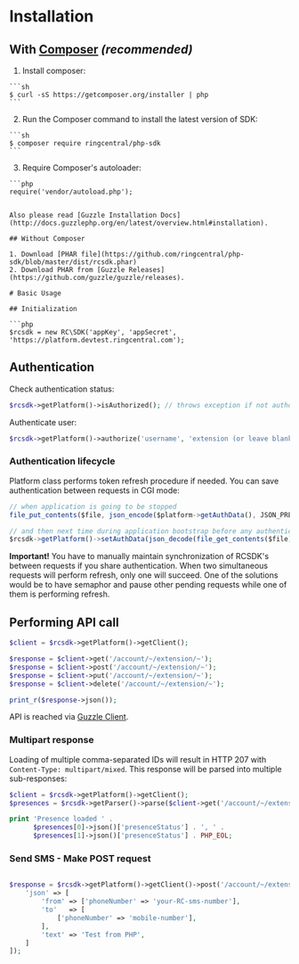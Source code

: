 # Installation

## With [Composer](http://getcomposer.org) *(recommended)*
  
  1. Install composer:
    
    ```sh
    $ curl -sS https://getcomposer.org/installer | php
    ```
  
  2. Run the Composer command to install the latest version of SDK:
  
    ```sh
    $ composer require ringcentral/php-sdk
    ```

  3. Require Composer's autoloader:
    
    ```php
    require('vendor/autoload.php');
   ```

Also please read [Guzzle Installation Docs](http://docs.guzzlephp.org/en/latest/overview.html#installation).

## Without Composer

  1. Download [PHAR file](https://github.com/ringcentral/php-sdk/blob/master/dist/rcsdk.phar)
  2. Download PHAR from [Guzzle Releases](https://github.com/guzzle/guzzle/releases).
    
# Basic Usage

## Initialization

```php
$rcsdk = new RC\SDK('appKey', 'appSecret', 'https://platform.devtest.ringcentral.com');
```

## Authentication

Check authentication status:

```php
$rcsdk->getPlatform()->isAuthorized(); // throws exception if not authorized after automatic refresh
```

Authenticate user:

```php
$rcsdk->getPlatform()->authorize('username', 'extension (or leave blank)', 'password', true); // change true to false to not remember user
```

### Authentication lifecycle

Platform class performs token refresh procedure if needed. You can save authentication between requests in CGI mode:

```js
// when application is going to be stopped
file_put_contents($file, json_encode($platform->getAuthData(), JSON_PRETTY_PRINT));

// and then next time during application bootstrap before any authentication checks:
$rcsdk->getPlatform()->setAuthData(json_decode(file_get_contents($file));
```

**Important!** You have to manually maintain synchronization of RCSDK's between requests if you share authentication.
When two simultaneous requests will perform refresh, only one will succeed. One of the solutions would be to have
semaphor and pause other pending requests while one of them is performing refresh.

## Performing API call

```php
$client = $rcsdk->getPlatform()->getClient();

$response = $client->get('/account/~/extension/~');
$response = $client->post('/account/~/extension/~');
$response = $client->put('/account/~/extension/~');
$response = $client->delete('/account/~/extension/~');

print_r($response->json());
```

API is reached via [Guzzle Client](http://guzzle.readthedocs.org/en/latest/quickstart.html).

### Multipart response

Loading of multiple comma-separated IDs will result in HTTP 207 with `Content-Type: multipart/mixed`. This response will
be parsed into multiple sub-responses:

```php
$client = $rcsdk->getPlatform()->getClient();
$presences = $rcsdk->getParser()->parse($client->get('/account/~/extension/id1,id2/presence'));

print 'Presence loaded ' .
      $presences[0]->json()['presenceStatus'] . ', ' .
      $presences[1]->json()['presenceStatus'] . PHP_EOL;
```

### Send SMS - Make POST request

```php

$response = $rcsdk->getPlatform()->getClient()->post('/account/~/extension/~/sms', [
    'json' => [
        'from' => ['phoneNumber' => 'your-RC-sms-number'],
        'to'   => [
            ['phoneNumber' => 'mobile-number'],
        ],
        'text' => 'Test from PHP',
    ]
]);
```
